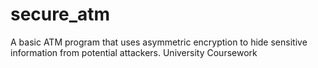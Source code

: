 # secure_atm
A basic ATM program that uses asymmetric encryption to hide sensitive information from potential attackers. University Coursework

